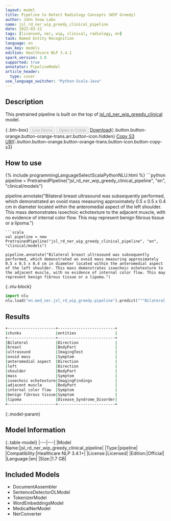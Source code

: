 ```yaml
---
layout: model
title: Pipeline to Detect Radiology Concepts (WIP Greedy)
author: John Snow Labs
name: jsl_rd_ner_wip_greedy_clinical_pipeline
date: 2022-03-21
tags: [licensed, ner, wip, clinical, radiology, en]
task: Named Entity Recognition
language: en
nav_key: models
edition: Healthcare NLP 3.4.1
spark_version: 3.0
supported: true
annotator: PipelineModel
article_header:
  type: cover
use_language_switcher: "Python-Scala-Java"
---
```


## Description

This pretrained pipeline is built on the top of [jsl_rd_ner_wip_greedy_clinical](https://nlp.johnsnowlabs.com/2021/04/01/jsl_rd_ner_wip_greedy_clinical_en.html) model.

{:.btn-box}
<button class="button button-orange" disabled>Live Demo</button>
<button class="button button-orange" disabled>Open in Colab</button>
[Download](https://s3.amazonaws.com/auxdata.johnsnowlabs.com/clinical/models/jsl_rd_ner_wip_greedy_clinical_pipeline_en_3.4.1_3.0_1647867631313.zip){:.button.button-orange.button-orange-trans.arr.button-icon.hidden}
[Copy S3 URI](s3://auxdata.johnsnowlabs.com/clinical/models/jsl_rd_ner_wip_greedy_clinical_pipeline_en_3.4.1_3.0_1647867631313.zip){:.button.button-orange.button-orange-trans.button-icon.button-copy-s3}

## How to use



<div class="tabs-box" markdown="1">
{% include programmingLanguageSelectScalaPythonNLU.html %}
```python
pipeline = PretrainedPipeline("jsl_rd_ner_wip_greedy_clinical_pipeline", "en", "clinical/models")

pipeline.annotate("Bilateral breast ultrasound was subsequently performed, which demonstrated an ovoid mass measuring approximately 0.5 x 0.5 x 0.4 cm in diameter located within the anteromedial aspect of the left shoulder. This mass demonstrates isoechoic echotexture to the adjacent muscle, with no evidence of internal color flow. This may represent benign fibrous tissue or a lipoma.")
```
```scala
val pipeline = new PretrainedPipeline("jsl_rd_ner_wip_greedy_clinical_pipeline", "en", "clinical/models")

pipeline.annotate("Bilateral breast ultrasound was subsequently performed, which demonstrated an ovoid mass measuring approximately 0.5 x 0.5 x 0.4 cm in diameter located within the anteromedial aspect of the left shoulder. This mass demonstrates isoechoic echotexture to the adjacent muscle, with no evidence of internal color flow. This may represent benign fibrous tissue or a lipoma.")
```


{:.nlu-block}
```python
import nlu
nlu.load("en.med_ner.jsl_rd_wip_greedy.pipeline").predict("""Bilateral breast ultrasound was subsequently performed, which demonstrated an ovoid mass measuring approximately 0.5 x 0.5 x 0.4 cm in diameter located within the anteromedial aspect of the left shoulder. This mass demonstrates isoechoic echotexture to the adjacent muscle, with no evidence of internal color flow. This may represent benign fibrous tissue or a lipoma.""")
```

</div>

## Results

```bash
+---------------------+-------------------------+
|chunks               |entities                 |
+---------------------+-------------------------+
|Bilateral            |Direction                |
|breast               |BodyPart                 |
|ultrasound           |ImagingTest              |
|ovoid mass           |Symptom                  |
|anteromedial aspect  |Direction                |
|left                 |Direction                |
|shoulder             |BodyPart                 |
|mass                 |Symptom                  |
|isoechoic echotexture|ImagingFindings          |
|adjacent muscle      |BodyPart                 |
|internal color flow  |Symptom                  |
|benign fibrous tissue|Symptom                  |
|lipoma               |Disease_Syndrome_Disorder|
+---------------------+-------------------------+
```

{:.model-param}
## Model Information

{:.table-model}
|---|---|
|Model Name:|jsl_rd_ner_wip_greedy_clinical_pipeline|
|Type:|pipeline|
|Compatibility:|Healthcare NLP 3.4.1+|
|License:|Licensed|
|Edition:|Official|
|Language:|en|
|Size:|1.7 GB|

## Included Models

- DocumentAssembler
- SentenceDetectorDLModel
- TokenizerModel
- WordEmbeddingsModel
- MedicalNerModel
- NerConverter
